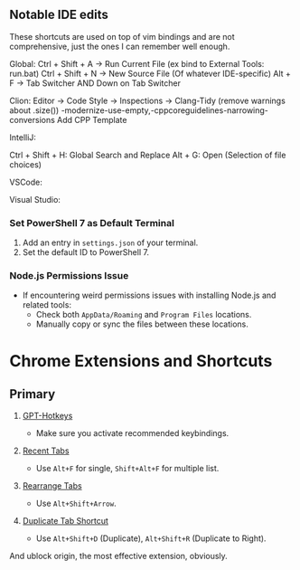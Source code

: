 ## Notable IDE edits
These shortcuts are used on top of vim bindings and are not comprehensive, just the ones I can remember well enough.

Global:
Ctrl + Shift + A -> Run Current File (ex bind to External Tools: run.bat)
Ctrl + Shift + N -> New Source File (Of whatever IDE-specific)
Alt + F -> Tab Switcher AND Down on Tab Switcher

Clion:
Editor -> Code Style -> Inspections -> Clang-Tidy  (remove warnings about .size())
-modernize-use-empty,-cppcoreguidelines-narrowing-conversions
Add CPP Template

IntelliJ:

Ctrl + Shift + H: Global Search and Replace
Alt + G: Open (Selection of file choices)

VSCode:

Visual Studio:

### Set PowerShell 7 as Default Terminal
1. Add an entry in `settings.json` of your terminal.
2. Set the default ID to PowerShell 7.

### Node.js Permissions Issue
- If encountering weird permissions issues with installing Node.js and related tools:
  - Check both `AppData/Roaming` and `Program Files` locations.
  - Manually copy or sync the files between these locations.

# Chrome Extensions and Shortcuts

## Primary
1. [GPT-Hotkeys](https://chromewebstore.google.com/detail/gpt-hotkeys/hmnopbffkafhmkojgmcolhlkeghmngcn?hl=en-US)  
   - Make sure you activate recommended keybindings.

2. [Recent Tabs](https://chromewebstore.google.com/detail/recent-tabs/ocllfmhjhfmogablefmibmjcodggknml)  
   - Use `Alt+F` for single, `Shift+Alt+F` for multiple list.

3. [Rearrange Tabs](https://chromewebstore.google.com/detail/rearrange-tabs/ccnnhhnmpoffieppjjkhdakcoejcpbga?hl=en-US)  
   - Use `Alt+Shift+Arrow`.

4. [Duplicate Tab Shortcut](https://chrome.google.com/webstore/detail/duplicate-tab-shortcut/bldjhijhndnjnpjafjphdndfmfnmhckb?hl=en)  
   - Use `Alt+Shift+D` (Duplicate), `Alt+Shift+R` (Duplicate to Right).

And ublock origin, the most effective extension, obviously.